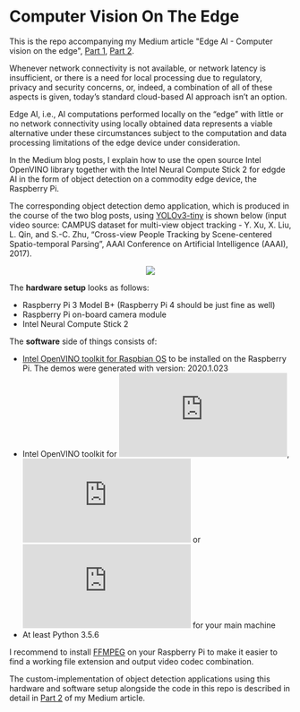 # Computer Vision On The Edge
This is the repo accompanying my Medium article "Edge AI - Computer vision on the edge", [Part 1](https://medium.com/datadriveninvestor/edge-ai-computer-vision-on-the-edge-dfa4ad604651), [Part 2](https://medium.com/datadriveninvestor/edge-ai-computer-vision-on-the-edge-dfa4ad604651). 

Whenever network connectivity is not available, or network latency is insufficient, or there is a need for local processing due to regulatory, privacy and security concerns, or, indeed, a combination of all of these aspects is given, today’s standard cloud-based AI approach isn’t an option.

Edge AI, i.e., AI computations performed locally on the “edge” with little or no network connectivity using locally obtained data represents a viable alternative under these circumstances subject to the computation and data processing limitations of the edge device under consideration. 

In the Medium blog posts, I explain how to use the open source Intel OpenVINO library together with the Intel Neural Compute Stick 2 for edgde AI in the form of object detection on a commodity edge device, the Raspberry Pi.

The corresponding object detection demo application, which is produced in the course of the two blog posts, using [YOLOv3-tiny](https://pjreddie.com/darknet/yolo/) is shown below (input video source: CAMPUS dataset for multi-view object tracking - Y. Xu, X. Liu, L. Qin, and S.-C. Zhu, “Cross-view People Tracking by Scene-centered Spatio-temporal Parsing”, AAAI Conference on Artificial Intelligence (AAAI), 2017).

<p align="center">
  <img src="https://github.com/cm230/Computer-Vision-On-The-Edge/blob/master/demo.gif"/>
</p>

The __hardware setup__ looks as follows:
* Raspberry Pi 3 Model B+ (Raspberry Pi 4 should be just fine as well)
* Raspberry Pi on-board camera module
* Intel Neural Compute Stick 2

The __software__ side of things consists of:
* [Intel OpenVINO toolkit for Raspbian OS](https://docs.openvinotoolkit.org/latest/openvino_docs_install_guides_installing_openvino_raspbian.html) to be installed on the Raspberry Pi. The demos were generated with version: 2020.1.023
* Intel OpenVINO toolkit for ![Linux](https://docs.openvinotoolkit.org/latest/openvino_docs_install_guides_installing_openvino_linux.html), ![macOS](https://docs.openvinotoolkit.org/latest/openvino_docs_install_guides_installing_openvino_macos.html) or ![Windows](https://docs.openvinotoolkit.org/latest/openvino_docs_install_guides_installing_openvino_windows.html) for your main machine
* At least Python 3.5.6

I recommend to install [FFMPEG](https://ffmpeg.org/) on your Raspberry Pi to make it easier to find a working file extension and output video codec combination.

The custom-implementation of object detection applications using this hardware and software setup alongside the code in this repo is described in detail in [Part 2](https://medium.com/datadriveninvestor/edge-ai-computer-vision-inference-on-the-edge-part-2-2-aaddfae870f0) of my Medium article.
